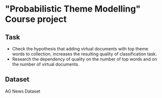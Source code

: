 # "Probabilistic Theme Modelling" Course project

## Task
- Check the hypothesis that adding virtual documents with top theme words to collection, increases the resulting quality of classification task.
- Research the dependency of quality on the number of top words and on the number of virtual documents.

## Dataset
AG News Dataset